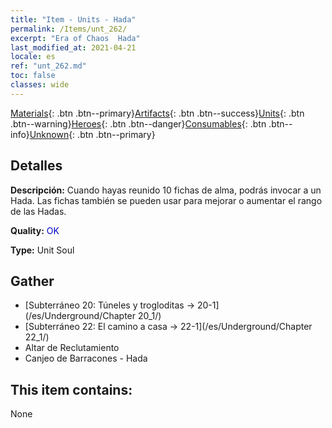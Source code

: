 ```yaml
---
title: "Item - Units - Hada"
permalink: /Items/unt_262/
excerpt: "Era of Chaos  Hada"
last_modified_at: 2021-04-21
locale: es
ref: "unt_262.md"
toc: false
classes: wide
---
```

 [Materials](/es/Items/){: .btn .btn--primary}[Artifacts](/es/Items/Artifacts/){: .btn .btn--success}[Units](/es/Items/Units/){: .btn .btn--warning}[Heroes](/es/Items/Heroes/){: .btn .btn--danger}[Consumables](/es/Items/Consumables/){: .btn .btn--info}[Unknown](/es/Items/Unknown/){: .btn .btn--primary}

## Detalles
 **Descripción:** Cuando hayas reunido 10 fichas de alma, podrás invocar a un Hada. Las fichas también se pueden usar para mejorar o aumentar el rango de las Hadas.

 **Quality:** <span style="color: #0000CD">OK</span>

 **Type:** Unit Soul

## Gather

*    [Subterráneo 20: Túneles y trogloditas -> 20-1](/es/Underground/Chapter 20_1/) 
*    [Subterráneo 22: El camino a casa -> 22-1](/es/Underground/Chapter 22_1/) 
*    Altar de Reclutamiento 
*    Canjeo de Barracones - Hada 

## This item contains:

  None

